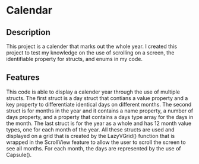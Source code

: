 # Calendar

## Description
This project is a calender that marks out the whole year. I created this project to test my knowledge on the use of scrolling on a screen, the identifiable property for structs, and enums in my code.

## Features
This code is able to display a calender year through the use of multiple structs. The first struct is a day struct that contians a value property and a key property to differentiate identical days on different months. The second struct is for months in the year and it contains a name property, a number of days property, and a property that contains a days type array for the days in the month. The last struct is for the year as a whole and has 12 month value types, one for each month of the year. All these structs are used and displayed on a grid that is created by the LazyVGrid() function that is wrapped in the ScrollView feature to allow the user to scroll the screen to see all months. For each month, the days are represented by the use of Capsule().




